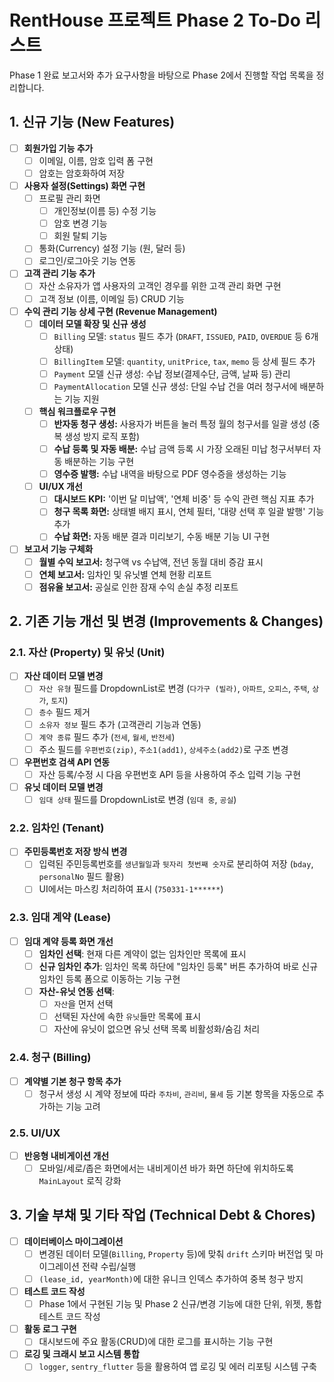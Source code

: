 # RentHouse 프로젝트 Phase 2 To-Do 리스트

Phase 1 완료 보고서와 추가 요구사항을 바탕으로 Phase 2에서 진행할 작업 목록을 정리합니다.

## 1. 신규 기능 (New Features)

- [ ] **회원가입 기능 추가**
    - [ ] 이메일, 이름, 암호 입력 폼 구현
    - [ ] 암호는 암호화하여 저장
- [ ] **사용자 설정(Settings) 화면 구현**
    - [ ] 프로필 관리 화면
        - [ ] 개인정보(이름 등) 수정 기능
        - [ ] 암호 변경 기능
        - [ ] 회원 탈퇴 기능
    - [ ] 통화(Currency) 설정 기능 (원, 달러 등)
    - [ ] 로그인/로그아웃 기능 연동
- [ ] **고객 관리 기능 추가**
    - [ ] 자산 소유자가 앱 사용자의 고객인 경우를 위한 고객 관리 화면 구현
    - [ ] 고객 정보 (이름, 이메일 등) CRUD 기능

- [ ] **수익 관리 기능 상세 구현 (Revenue Management)**
    - [ ] **데이터 모델 확장 및 신규 생성**
        - [ ] `Billing` 모델: `status` 필드 추가 (`DRAFT`, `ISSUED`, `PAID`, `OVERDUE` 등 6개 상태)
        - [ ] `BillingItem` 모델: `quantity`, `unitPrice`, `tax`, `memo` 등 상세 필드 추가
        - [ ] `Payment` 모델 신규 생성: 수납 정보(결제수단, 금액, 날짜 등) 관리
        - [ ] `PaymentAllocation` 모델 신규 생성: 단일 수납 건을 여러 청구서에 배분하는 기능 지원
    - [ ] **핵심 워크플로우 구현**
        - [ ] **반자동 청구 생성:** 사용자가 버튼을 눌러 특정 월의 청구서를 일괄 생성 (중복 생성 방지 로직 포함)
        - [ ] **수납 등록 및 자동 배분:** 수납 금액 등록 시 가장 오래된 미납 청구서부터 자동 배분하는 기능 구현
        - [ ] **영수증 발행:** 수납 내역을 바탕으로 PDF 영수증을 생성하는 기능
    - [ ] **UI/UX 개선**
        - [ ] **대시보드 KPI:** '이번 달 미납액', '연체 비중' 등 수익 관련 핵심 지표 추가
        - [ ] **청구 목록 화면:** 상태별 배지 표시, 연체 필터, '대량 선택 후 일괄 발행' 기능 추가
        - [ ] **수납 화면:** 자동 배분 결과 미리보기, 수동 배분 기능 UI 구현

- [ ] **보고서 기능 구체화**
    - [ ] **월별 수익 보고서:** 청구액 vs 수납액, 전년 동월 대비 증감 표시
    - [ ] **연체 보고서:** 임차인 및 유닛별 연체 현황 리포트
    - [ ] **점유율 보고서:** 공실로 인한 잠재 수익 손실 추정 리포트

## 2. 기존 기능 개선 및 변경 (Improvements & Changes)

### 2.1. 자산 (Property) 및 유닛 (Unit)
- [ ] **자산 데이터 모델 변경**
    - [ ] `자산 유형` 필드를 DropdownList로 변경 (`다가구 (빌라)`, `아파트`, `오피스`, `주택`, `상가`, `토지`)
    - [ ] `층수` 필드 제거
    - [ ] `소유자 정보` 필드 추가 (고객관리 기능과 연동)
    - [ ] `계약 종류` 필드 추가 (`전세`, `월세`, `반전세`)
    - [ ] 주소 필드를 `우편번호(zip)`, `주소1(add1)`, `상세주소(add2)`로 구조 변경
- [ ] **우편번호 검색 API 연동**
    - [ ] 자산 등록/수정 시 다음 우편번호 API 등을 사용하여 주소 입력 기능 구현
- [ ] **유닛 데이터 모델 변경**
    - [ ] `임대 상태` 필드를 DropdownList로 변경 (`임대 중`, `공실`)

### 2.2. 임차인 (Tenant)
- [ ] **주민등록번호 저장 방식 변경**
    - [ ] 입력된 주민등록번호를 `생년월일`과 `뒷자리 첫번째 숫자`로 분리하여 저장 (`bday`, `personalNo` 필드 활용)
    - [ ] UI에서는 마스킹 처리하여 표시 (`750331-1******`)

### 2.3. 임대 계약 (Lease)
- [ ] **임대 계약 등록 화면 개선**
    - [ ] **임차인 선택**: 현재 다른 계약이 없는 임차인만 목록에 표시
    - [ ] **신규 임차인 추가**: 임차인 목록 하단에 "임차인 등록" 버튼 추가하여 바로 신규 임차인 등록 폼으로 이동하는 기능 구현
    - [ ] **자산-유닛 연동 선택**:
        - [ ] `자산`을 먼저 선택
        - [ ] 선택된 자산에 속한 `유닛`들만 목록에 표시
        - [ ] 자산에 유닛이 없으면 유닛 선택 목록 비활성화/숨김 처리

### 2.4. 청구 (Billing)
- [ ] **계약별 기본 청구 항목 추가**
    - [ ] 청구서 생성 시 계약 정보에 따라 `주차비`, `관리비`, `물세` 등 기본 항목을 자동으로 추가하는 기능 고려

### 2.5. UI/UX
- [ ] **반응형 내비게이션 개선**
    - [ ] 모바일/세로/좁은 화면에서는 내비게이션 바가 화면 하단에 위치하도록 `MainLayout` 로직 강화

## 3. 기술 부채 및 기타 작업 (Technical Debt & Chores)

- [ ] **데이터베이스 마이그레이션**
    - [ ] 변경된 데이터 모델(`Billing`, `Property` 등)에 맞춰 `drift` 스키마 버전업 및 마이그레이션 전략 수립/실행
    - [ ] `(lease_id, yearMonth)`에 대한 유니크 인덱스 추가하여 중복 청구 방지
- [ ] **테스트 코드 작성**
    - [ ] Phase 1에서 구현된 기능 및 Phase 2 신규/변경 기능에 대한 단위, 위젯, 통합 테스트 코드 작성
- [ ] **활동 로그 구현**
    - [ ] 대시보드에 주요 활동(CRUD)에 대한 로그를 표시하는 기능 구현
- [ ] **로깅 및 크래시 보고 시스템 통합**
    - [ ] `logger`, `sentry_flutter` 등을 활용하여 앱 로깅 및 에러 리포팅 시스템 구축